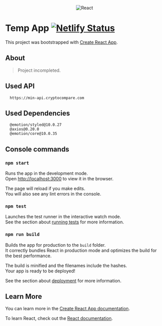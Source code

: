 <p align="center">
<img src="https://i.ibb.co/pPYfKM0/React.png" alt="React" border="0">
<p>

# Temp App  [![Netlify Status](https://api.netlify.com/api/v1/badges/5f44b9ba-f70e-4c4e-8de1-a9c9d9d953e6/deploy-status)](https://app.netlify.com/sites/convertidor-criptomonedas/deploys)


This project was bootstrapped with [Create React App](https://github.com/facebook/create-react-app).



## About 

>Project incompleted.



## Used API
```plain
  https://min-api.cryptocompare.com
```

## Used Dependencies
```plain
  @emotion/styled@10.0.27
  @axios@0.20.0
  @emotion/core@10.0.35
```



## Console commands


### `npm start`

Runs the app in the development mode.<br />
Open [http://localhost:3000](http://localhost:3000) to view it in the browser.

The page will reload if you make edits.<br />
You will also see any lint errors in the console.

### `npm test`

Launches the test runner in the interactive watch mode.<br />
See the section about [running tests](https://facebook.github.io/create-react-app/docs/running-tests) for more information.

### `npm run build`

Builds the app for production to the `build` folder.<br />
It correctly bundles React in production mode and optimizes the build for the best performance.

The build is minified and the filenames include the hashes.<br />
Your app is ready to be deployed!

See the section about [deployment](https://facebook.github.io/create-react-app/docs/deployment) for more information.


## Learn More

You can learn more in the [Create React App documentation](https://facebook.github.io/create-react-app/docs/getting-started).

To learn React, check out the [React documentation](https://reactjs.org/).

